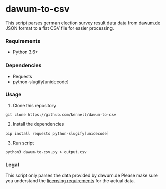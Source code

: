 # dawum-to-csv

This script parses german election survey result data data from [dawum.de](https://dawum.de) JSON format to a flat CSV file for easier processing.

### Requirements

* Python 3.6+

### Dependencies

* Requests
* python-slugify[unidecode]

### Usage

1. Clone this repository

`git clone https://github.com/kennell/dawum-to-csv`

2. Install the dependencies

`pip install requests python-slugify[unidecode]` 

3. Run script 

`python3 dawum-to-csv.py > output.csv`

### Legal

This script only parses the data provided by dawum.de Please make sure you understand the [licensing requirements](https://dawum.de/API/) for the actual data.
